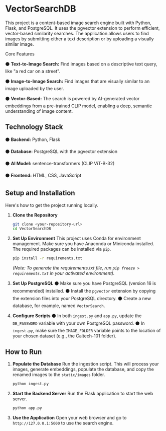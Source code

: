 # VectorSearchDB

This project is a content-based image search engine built with Python, Flask, and PostgreSQL. It uses the pgvector extension to perform efficient, vector-based similarity searches. The application allows users to find images by submitting either a text description or by uploading a visually similar image.

Core Features

⚫ **Text-to-Image Search:** Find images based on a descriptive text query, like "a red car on a street".

⚫ **Image-to-Image Search:** Find images that are visually similar to an image uploaded by the user.

⚫ **Vector-Based:** The search is powered by AI-generated vector embeddings from a pre-trained CLIP model, enabling a deep, semantic understanding of image content.

## Technology Stack

⚫ **Backend:** Python, Flask

⚫ **Database:** PostgreSQL with the pgvector extension

⚫ **AI Model:** sentence-transformers (CLIP ViT-B-32)

⚫ **Frontend:** HTML, CSS, JavaScript

## Setup and Installation

Here's how to get the project running locally.

1.  **Clone the Repository**
    ```bash
    git clone <your-repository-url>
    cd VectorSearchDB
    ```

2.  **Set Up Environment**
    This project uses Conda for environment management. Make sure you have Anaconda or Miniconda installed. The required packages can be installed via `pip`.
    ```bash
    pip install -r requirements.txt
    ```
    *(Note: To generate the requirements.txt file, run `pip freeze > requirements.txt` in your activated environment).*

3.  **Set Up PostgreSQL**
    ⚫ Make sure you have PostgreSQL (version 16 is recommended) installed.
    ⚫ Install the `pgvector` extension by copying the extension files into your PostgreSQL directory.
    ⚫ Create a new database, for example, named `VectorSearch`.

4.  **Configure Scripts**
    ⚫ In both `ingest.py` and `app.py`, update the `DB_PASSWORD` variable with your own PostgreSQL password.
    ⚫ In `ingest.py`, make sure the `IMAGE_FOLDER` variable points to the location of your chosen dataset (e.g., the Caltech-101 folder).

## How to Run

1.  **Populate the Database**
    Run the ingestion script. This will process your images, generate embeddings, populate the database, and copy the renamed images to the `static/images` folder.
    ```bash
    python ingest.py
    ```

2.  **Start the Backend Server**
    Run the Flask application to start the web server.
    ```bash
    python app.py
    ```

3.  **Use the Application**
    Open your web browser and go to `http://127.0.0.1:5000` to use the search engine.